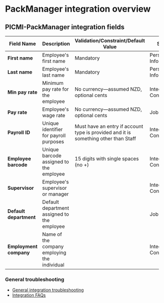 # PackManager integration overview

## PICMI-PackManager integration fields

| **Field Name**         | **Description**                              | **Validation/Constraint/Default Value**                                             | **Source**                |
|------------------------|----------------------------------------------|-------------------------------------------------------------------------------------|---------------------------|
| **First name**         | Employee's first name                        | Mandatory                                                                           | Personal Information      |
| **Last name**          | Employee's last name                         | Mandatory                                                                           | Personal Information      |
| **Min pay rate**       | Minimum pay rate for the employee            | No currency—assumed NZD, optional cents                                             | Integration Configuration |
| **Pay rate**           | Employee's wage rate                         | No currency—assumed NZD, optional cents                                             | Job                       |
| **Payroll ID**         | Unique identifier for payroll purposes       | Must have an entry if account type is provided and it is something other than Staff | Integration Configuration |
| **Employee barcode**   | Unique barcode assigned to the employee      | 15 digits with single spaces (no +)                                                 | Integration Configuration |
| **Supervisor**         | Employee's supervisor or manager             |                                                                                     | Integration Configuration |
| **Default department** | Default department assigned to the employee  |                                                                                     | Job                       |
| **Employment company** | Name of the company employing the individual |                                                                                     | Integration Configuration |

<box>

### General troubleshooting

- [General integration troubleshooting](integrations#troubleshooting)
- [Integration FAQs](../faqs#integrations)

</box>
